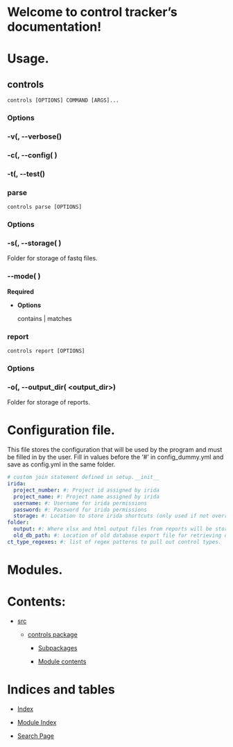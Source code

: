 <!-- control tracker documentation master file, created by
sphinx-quickstart on Wed Oct 26 09:44:19 2022.
You can adapt this file completely to your liking, but it should at least
contain the root `toctree` directive. -->
# Welcome to control tracker’s documentation!

# Usage.

## controls

```shell
controls [OPTIONS] COMMAND [ARGS]...
```

### Options


### -v(, --verbose()

### -c(, --config( <config>)

### -t(, --test()
### parse

```shell
controls parse [OPTIONS]
```

### Options


### -s(, --storage( <storage>)
Folder for storage of fastq files.


### --mode( <mode>)
**Required**


* **Options**

    contains | matches


### report

```shell
controls report [OPTIONS]
```

### Options


### -o(, --output_dir( <output_dir>)
Folder for storage of reports.

# Configuration file.

This file stores the configuration that will be used by the program and must be filled in by the user.
Fill in values before the ‘#’ in config_dummy.yml and save as config.yml in the same folder.

```yaml
# custom join statement defined in setup.__init__ 
irida:
  project_number: #: Project id assigned by irida
  project_name: #: Project name assigned by irida
  username: #: Username for irida permissions
  password: #: Password for irida permissions
  storage: #: Location to store irida shortcuts (only used if not overridden in command line options)
folder:
  output: #: Where xlsx and html output files from reports will be stored.
  old_db_path: #: Location of old database export file for retrieving dates. Not necessary if date in sample name.
ct_type_regexes: #: list of regex patterns to pull out control types.
```

# Modules.

# Contents:


* [src](modules.md)


    * [controls package](controls.md)


        * [Subpackages](controls.md#subpackages)


        * [Module contents](controls.md#module-controls)


# Indices and tables


* [Index](genindex.md)


* [Module Index](py-modindex.md)


* [Search Page](search.md)
